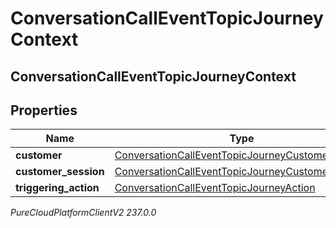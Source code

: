 # ConversationCallEventTopicJourneyContext

## ConversationCallEventTopicJourneyContext

## Properties

|Name | Type | Description | Notes|
|------------ | ------------- | ------------- | -------------|
| **customer** | [ConversationCallEventTopicJourneyCustomer](ConversationCallEventTopicJourneyCustomer) |  | [optional] |
| **customer_session** | [ConversationCallEventTopicJourneyCustomerSession](ConversationCallEventTopicJourneyCustomerSession) |  | [optional] |
| **triggering_action** | [ConversationCallEventTopicJourneyAction](ConversationCallEventTopicJourneyAction) |  | [optional] |



_PureCloudPlatformClientV2 237.0.0_
